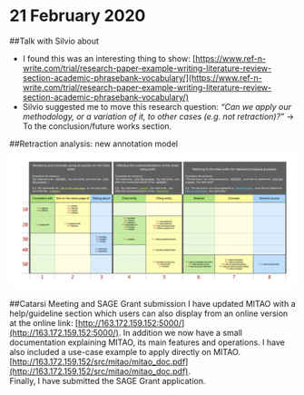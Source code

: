 # 21 February 2020

##Talk with Silvio about
* I found this was an interesting thing to show: [https://www.ref-n-write.com/trial/research-paper-example-writing-literature-review-section-academic-phrasebank-vocabulary/](https://www.ref-n-write.com/trial/research-paper-example-writing-literature-review-section-academic-phrasebank-vocabulary/)  
* Silvio suggested me to move this research question: *“Can we apply our methodology, or a variation of it, to other cases (e.g. not retraction)?”* -> To the conclusion/future works section.

##Retraction analysis: new annotation model
![](data/model.png)

##Catarsi Meeting and SAGE Grant submission
I have updated MITAO with a help/guideline section which users can also display from an online version at the online link: [http://163.172.159.152:5000/](http://163.172.159.152:5000/). In addition we now have a small documentation explaining MITAO, its main features and operations. I have also included a use-case example to apply directly on MITAO. [http://163.172.159.152/src/mitao/mitao_doc.pdf](http://163.172.159.152/src/mitao/mitao_doc.pdf).  
Finally, I have submitted the SAGE Grant application.



    



 